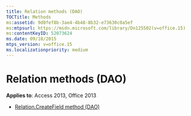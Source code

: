 ```yaml
---
title: Relation methods (DAO)
TOCTitle: Methods
ms:assetid: 9d0fef8b-3ae4-4b48-8b32-e73630c0a5ef
ms:mtpsurl: https://msdn.microsoft.com/library/Dn125502(v=office.15)
ms:contentKeyID: 52073624
ms.date: 09/18/2015
mtps_version: v=office.15
ms.localizationpriority: medium
---
```


# Relation methods (DAO)

**Applies to**: Access 2013, Office 2013

- [Relation.CreateField method (DAO)](relation-createfield-method-dao.md)

